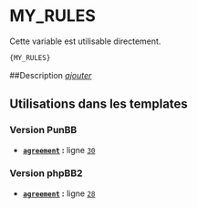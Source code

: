 # MY_RULES


Cette variable est utilisable directement.

```html
{MY_RULES}
```

##Description
[*ajouter*](https://fa-tvars.appspot.com/var/MY_RULES)

## Utilisations dans les templates

### Version PunBB
* __[`agreement`](../tpl/var/punbb/agreement.md#readme) :__ ligne [`30`](../tpl/src/punbb/agreement.tpl#L30)

### Version phpBB2
* __[`agreement`](../tpl/var/subsilver/agreement.md#readme) :__ ligne [`28`](../tpl/src/subsilver/agreement.tpl#L28)